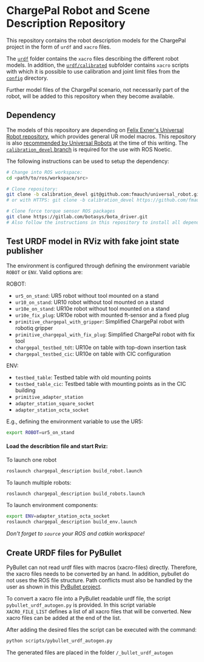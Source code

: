 # ChargePal Robot and Scene Description Repository

This repository contains the robot description models for the ChargePal project in the form of `urdf` and `xacro` files.

The [`urdf`](./urdf) folder contains the `xacro` files describing the different robot models. In addition, the [`urdf/calibrated`](./urdf/calibrated) subfolder contains `xacro` scripts with which it is possible to use calibration and joint limit files from the [`config`](./config) directory.

Further model files of the ChargePal scenario, not necessarily part of the robot, will be added to this repository when they become available.

## Dependency

The models of this repository are depending on [Felix Exner's Universal Robot repository](https://github.com/fmauch/universal_robot), which provides general UR model macros. This repository is also [recommended by Universal Robots](https://github.com/UniversalRobots/Universal_Robots_ROS_Driver/blob/ca2b11cdaf0233d59d1fe3e4c25a4a844331ec07/README.md?plain=1#L134) at the time of this writing. The [`calibration_devel` branch](https://github.com/fmauch/universal_robot/tree/calibration_devel) is required for the use with ROS Noetic.

The following instructions can be used to setup the dependency:

```bash
# Change into ROS workspace:
cd <path/to/ros/workspace/src>

# Clone repository:
git clone -b calibration_devel git@github.com:fmauch/universal_robot.git
# or with HTTPS: git clone -b calibration_devel https://github.com/fmauch/universal_robot.git

# Clone force torque sensor ROS packages
git clone https://gitlab.com/botasys/bota_driver.git
# Also follow the instructions in this repository to install all dependencies
```

## Test URDF model in RViz with fake joint state publisher

The environment is configured through defining the environment variable `ROBOT` or `ENV`. Valid options are:

ROBOT:

- `ur5_on_stand`: UR5 robot without tool mounted on a stand
- `ur10_on_stand`: UR10 robot without tool mounted on a stand
- `ur10e_on_stand`: UR10e robot without tool mounted on a stand
- `ur10e_fix_plug`: UR10e robot with mounted ft-sensor and a fixed plug
- `primitive_chargepal_with_gripper`: Simplified ChargePal robot with robotiq gripper
- `primitive_chargepal_with_fix_plug`: Simplified ChargePal robot with fix tool
- `chargepal_testbed_tdt`: UR10e on table with top-down insertion task
- `chargepal_testbed_cic`: UR10e on table with CIC configuration

ENV: 

- `testbed_table`: Testbed table with old mounting points
- `testbed_table_cic`: Testbed table with mounting points as in the CIC building
- `primitive_adapter_station`
- `adapter_station_square_socket`
- `adapter_station_octa_socket`


E.g., defining the environment variable to use the UR5:

```bash
export ROBOT=ur5_on_stand
```

#### Load the describtion file and start Rviz:

To launch one robot
```bash
roslaunch chargepal_description build_robot.launch
```

To launch multiple robots:
```bash
roslaunch chargepal_description build_robots.launch
```

To launch environment components:
```bash
export ENV=adapter_station_octa_socket
roslaunch chargepal_description build_env.launch
```

*Don't forget to `source` your ROS and catkin workspace!*

## Create URDF files for PyBullet

PyBullet can not read urdf files with macros (xacro-files) directly. Therefore, the xacro files needs to be converted by an hand. In addition, pybullet do not uses the ROS file structure. Path conflicts must also be handled by the user as shown in this [PyBullet project](https://git.ni.dfki.de/chargepal/manipulation/chargepal_pybullet).

To convert a xacro file into a PyBullet readable urdf file, the script `pybullet_urdf_autogen.py` is provided. In this script variable `XACRO_FILE_LIST` defines a list of all xacro files that will be converted. New xacro files can be added at the end of the list.

After adding the desired files the script can be executed with the command:

```bash
python scripts/pybullet_urdf_autogen.py
```

The generated files are placed in the folder `/_bullet_urdf_autogen`
